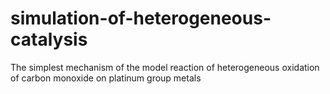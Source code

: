 # simulation-of-heterogeneous-catalysis
The simplest mechanism of the model reaction of heterogeneous oxidation of carbon monoxide on platinum group metals
